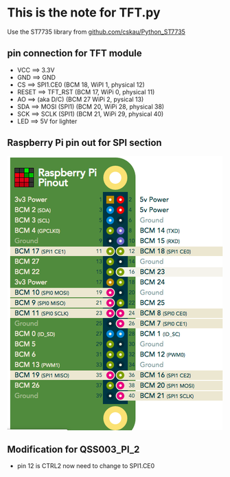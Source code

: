 # This is the note for TFT.py
Use the ST7735 library from [github.com/cskau/Python_ST7735](https://github.com/cskau/Python_ST7735)
## pin connection for TFT module
+ VCC 	==> 3.3V
+ GND 	==> GND
+ CS  	==> SPI1.CE0 (BCM 18, WiPI 1, physical 12)
+ RESET	==> TFT_RST (BCM 17, WiPi 0, physical 11)
+ AO 	==> (aka D/C) (BCM 27 WiPi 2, pysical 13)
+ SDA 	==> MOSI (SPI1) (BCM 20, WiPi 28, physical 38)
+ SCK 	==> SCLK (SPI1) (BCM 21, WiPi 29, physical 40)
+ LED 	==> 5V for lighter

## Raspberry Pi pin out for SPI section
![GITHUB](https://github.com/TinaHsing/QSS003_python/blob/master/Doc/spi_pinout.png)

## Modification for QSS003_PI_2
+ pin 12 is CTRL2 now need to change to SPI1.CE0



